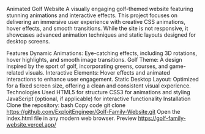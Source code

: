 Animated Golf Website
A visually engaging golf-themed website featuring stunning animations and interactive effects. This project focuses on delivering an immersive user experience with creative CSS animations, hover effects, and smooth transitions. While the site is not responsive, it showcases advanced animation techniques and static layouts designed for desktop screens.

Features
Dynamic Animations: Eye-catching effects, including 3D rotations, hover highlights, and smooth image transitions.
Golf Theme: A design inspired by the sport of golf, incorporating greens, courses, and game-related visuals.
Interactive Elements: Hover effects and animated interactions to enhance user engagement.
Static Desktop Layout: Optimized for a fixed screen size, offering a clean and consistent visual experience.
Technologies Used
HTML5 for structure
CSS3 for animations and styling
JavaScript (optional, if applicable) for interactive functionality
Installation
Clone the repository:
bash
Copy code
git clone https://github.com/ExploitEngineer/Golf-Family-Website.git
Open the index.html file in any modern web browser.
Preview
https://golf-family-website.vercel.app/
